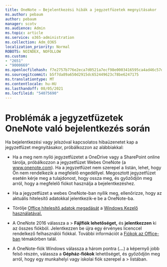```yaml
---
title: OneNote – Bejelentkezési hibák a jegyzetfüzetek megnyitásakor
ms.author: pebaum
author: pebaum
manager: scotv
ms.audience: Admin
ms.topic: article
ms.service: o365-administration
ms.collection: Adm_O365
localization_priority: Normal
ROBOTS: NOINDEX, NOFOLLOW
ms.custom:
- "2651"
- "9000669"
ms.openlocfilehash: f7e2757b776e2eca7d0521a7ecf98e0003416595ca4ad46c57d70974acba98ad
ms.sourcegitcommit: b5f7da89a650d2915dc652449623c78be6247175
ms.translationtype: MT
ms.contentlocale: hu-HU
ms.lasthandoff: 08/05/2021
ms.locfileid: "54075690"
---
```

# <a name="issues-signing-in-to-onenote-notebooks"></a>Problémák a jegyzetfüzetek OneNote való bejelentkezés során

Ha bejelentkezési vagy jelszóval kapcsolatos hibaüzenetet kap a jegyzetfüzet megnyitásakor, próbálkozzon az alábbiakkal:

- Ha a meg nem nyíló jegyzetfüzetet a OneDrive vagy a SharePoint online tárolja, próbálkozzon a jegyzetfüzet Webes OneNote (a www.onenote.com). Ha a jegyzetfüzet nem szerepel a listán, lehet, hogy Ön nem rendelkezik a megfelelő engedéllyel. Megosztott jegyzetfüzet esetén kérje meg a tulajdonost, hogy ossza meg, és győződjön meg arról, hogy a megfelelő fiókot használja a bejelentkezéshez.

- Ha a jegyzetfüzet a webes OneNote-ban nyílik meg, ellenőrizze, hogy az aktuális hitelesítő adatokkal jelentkezik-e be a OneNote-ba. 

- Törölje [Office hitelesítő adatok megadását](https://docs.microsoft.com/office/troubleshoot/error-messages/another-account-already-signed-in#step-3-clear-cached-credentials-on-the-computer) a [Windows Kezelő használatával.](https://support.microsoft.com/help/4026814/windows-accessing-credential-manager)

- A OneNote 2016 válassza a   >  **Fájlfiók lehetőséget,** és **jelentkezzen** ki az összes fiókból. Jelentkezzen be újra egy érvényes licenccel rendelkező felhasználói fiókkal. További információt a [Fiókok az Office-ban](https://support.office.com/article/accounts-in-office-628ea040-f265-49de-b986-be09c3ebf8a9) témakörben talál.

- A OneNote-fiók Windows válassza a három pontra (**...**) a képernyő jobb felső részén, válassza a **Gépház-fiókok** lehetőséget, és győződjön meg arról, hogy egy munkahelyi vagy iskolai fiók szerepel a  >  listában.